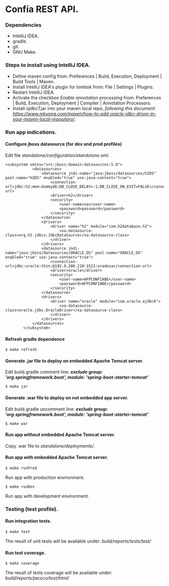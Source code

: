 # Confía REST API. 
### Dependencies
  - IntelliJ IDEA.
  - gradle.
  - git.
  - GNU Make.
  
### Steps to install using IntelliJ IDEA.
  - Define maven config from: Preferences | Build, Execution, Deployment | Build Tools | Maven.
  - Install IntelliJ IDEA's plugin for lombok from: File | Settings | Plugins.
  - Restart IntelliJ IDEA.
  - Activate the checkbox *Enable annotation processing* from: Preferences | Build, Execution, Deployment | Compiler | Annotation Processors.
  - Install ojdbc7.jar into your maven local repo, *following this document: https://www.mkyong.com/maven/how-to-add-oracle-jdbc-driver-in-your-maven-local-repository/*.

### Run app indications.

#### Configure jboss datasource (for dev and prod profiles)
Edit file *standalone/configuration/standolone.xml*.
```
<subsystem xmlns="urn:jboss:domain:datasources:5.0">
            <datasources>
                <datasource jndi-name="java:jboss/datasources/h2DS" pool-name="H2DS" enabled="true" use-java-context="true">
                    <connection-url>jdbc:h2:mem:dummydb;DB_CLOSE_DELAY=-1;DB_CLOSE_ON_EXIT=FALSE</connection-url>
                    <driver>h2</driver>
                    <security>
                        <user-name>sa</user-name>
                        <password>password</password>
                    </security>
                </datasource>
                <drivers>
                    <driver name="h2" module="com.h2database.h2">
                        <xa-datasource-class>org.h2.jdbcx.JdbcDataSource</xa-datasource-class>
                    </driver>
                </drivers>
                <datasource jndi-name="java:jboss/datasources/ORACLE_DS" pool-name="ORACLE_DS" enabled="true" use-java-context="true">
                    <connection-url>jdbc:oracle:thin:@192.9.200.210:1521:oradesa</connection-url>
                    <driver>oracle</driver>
                    <security>
                        <user-name>AFPCONFIABE</user-name>
                        <password>AFPCONFIABE</password>
                    </security>
                </datasource>
                <drivers>
                    <driver name="oracle" module="com.oracle.ojdbc6">
                        <xa-datasource-class>oracle.jdbc.OracleDriver</xa-datasource-class>
                    </driver>
                </drivers>
            </datasources>
        </subsystem>
```
#### Refresh gradle dependence
```
$ make refresh
```
#### Generate .jar file to deploy on embedded Apache Tomcat server.
Edit build.gradle comment line: *****exclude group: 'org.springframework.boot', module: 'spring-boot-starter-tomcat'*****
```
$ make jar
```
#### Generate .war file to deploy on not embedded app server.
Edit build.gradle uncomment line: *****exclude group: 'org.springframework.boot', module: 'spring-boot-starter-tomcat'*****
```
$ make war
```

#### Run app without embedded Apache Tomcat server.
Copy .war file to *standalone/deployments/*.

#### Run app with embedded Apache Tomcat server.
```
$ make runProd
```
Run app with production environment.

```
$ make runDev
```
Run app with development environment.

### Testing (test profile).

#### Run integration tests.
```
$ make test
```
The result of unit tests will be available under: *build/reports/tests/test/*

#### Run test coverage.
```
$ make coverage
```
The result of tests coverage will be available under: *build/reports/jacoco/test/html/*
